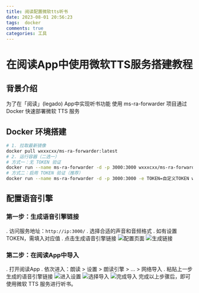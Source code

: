 ```yaml
---
title: 阅读配置微软tts听书
date: 2023-08-01 20:56:23
tags:  docker
comments: true
categories: 工具
---
```


# 在阅读App中使用微软TTS服务搭建教程
## 背景介绍
 为了在「阅读」(legado) App中实现听书功能
 使用 ms-ra-forwarder 项目通过 Docker 快速部署微软 TTS 服务 <!--more-->
## Docker 环境搭建
```bash
# 1. 拉取最新镜像
docker pull wxxxcxx/ms-ra-forwarder:latest
# 2. 运行容器（二选一）
# 方式一：无 TOKEN 验证
docker run --name ms-ra-forwarder -d -p 3000:3000 wxxxcxx/ms-ra-forwarder
# 方式二：启用 TOKEN 验证（推荐）
docker run --name ms-ra-forwarder -d -p 3000:3000 -e TOKEN=自定义TOKEN wxxxcxx/ms-ra-forwarder
```
## 配置语音引擎
### 第一步：生成语音引擎链接
. 访问服务地址：`http://ip:3000/`
. 选择合适的声音和音频格式
. 如有设置 TOKEN，需填入对应值
. 点击生成语音引擎链接
![配置页面](../images/2023/676bf74a863e3.png)
![生成链接](../images/2023/676bf78c3753b.png)
### 第二步：在阅读App中导入
. 打开阅读App
. 依次进入：朗读 > 设置 > 朗读引擎 > ... > 网络导入
. 粘贴上一步生成的语音引擎链接
![进入设置](../images/2023/676bf7bf813a4.png)
![选择导入](../images/2023/676bf7d8b40e0.png)
![完成导入](../images/2023/676bf80862f73.png)
完成以上步骤后，即可使用微软 TTS 服务进行听书。